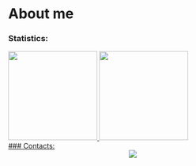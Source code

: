 # About me

### Statistics:
<div>
  <a href="https://github.com/phasilva-dev">
  <img height="180em" src="https://github-readme-stats.vercel.app/api/top-langs/?username=phasilva-dev&layout=compact&theme=dracula"/>
  <img height="180em" src="https://github-readme-stats.vercel.app/api?username=phasilva-dev&show_icons=true&theme=dracula"/>
</div>
### Contacts:
<div align="center">  
  <a href = "mailto:phasilva2002@outlook.com"><img src="https://img.shields.io/badge/-Gmail-%23333?style=for-the-badge&logo=gmail&logoColor=white" target="_blank"></a>
</div>
